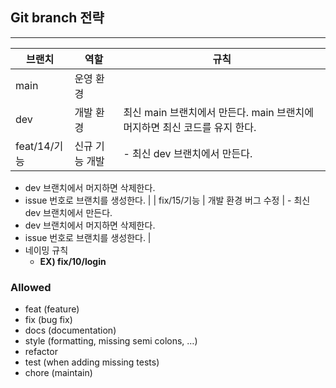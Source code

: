 ## Git branch 전략

---

| 브랜치 | 역할 | 규칙 |
| --- | --- | --- |
| main | 운영 환경 |  |
| dev | 개발 환경 | 최신 main 브랜치에서 만든다. main 브랜치에 머지하면 최신 코드를 유지 한다. |
| feat/14/기능 | 신규 기능 개발 | - 최신 dev 브랜치에서 만든다.


- dev 브랜치에서 머지하면 삭제한다.
- issue 번호로 브랜치를 생성한다. |
  | fix/15/기능 | 개발 환경 버그 수정 | - 최신 dev 브랜치에서 만든다.
- dev 브랜치에서 머지하면 삭제한다.
- issue 번호로 브랜치를 생성한다. |
- 네이밍 규칙
    - **EX) fix/10/login**

### Allowed <type>
- feat (feature)
- fix (bug fix)
- docs (documentation)
- style (formatting, missing semi colons, …)
- refactor
- test (when adding missing tests)
- chore (maintain)
